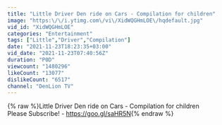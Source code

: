 ```yaml
---
title: "Little Driver Den ride on Cars - Compilation for children"
image: "https:\/\/i.ytimg.com\/vi\/XidWQGHmLOE\/hqdefault.jpg"
vid_id: "XidWQGHmLOE"
categories: "Entertainment"
tags: ["Little","Driver","Compilation"]
date: "2021-11-23T18:23:35+03:00"
vid_date: "2021-11-23T07:40:56Z"
duration: "P0D"
viewcount: "1480296"
likeCount: "13077"
dislikeCount: "6517"
channel: "DenLion TV"
---
```

{% raw %}Little Driver Den ride on Cars - Compilation for children<br />Please Subscribe!  - <a rel="nofollow" target="blank" href="https://goo.gl/saHR5N">https://goo.gl/saHR5N</a>{% endraw %}
